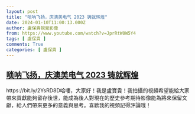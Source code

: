 ```yaml
---
layout: post
title: "唢呐飞扬，庆澳美电气 2023 铸就辉煌"
date: 2024-01-10T11:00:13.000Z
author: 盧保貴視覺影像
from: https://www.youtube.com/watch?v=JprRtW0W5Y4
tags: [ 盧保貴 ]
comments: True
categories: [ 盧保貴 ]
---
```

<!--1704884413000-->
[唢呐飞扬，庆澳美电气 2023 铸就辉煌](https://www.youtube.com/watch?v=JprRtW0W5Y4)
------

<div>
https://bit.ly/2YsRD8D哈嘍，大家好！我是盧寶貴！我拍攝的視頻希望能給大家帶來貢獻能夠留存後世，能成為後人對現在的歷史參考期待影像能為將來保留文獻，給人們帶來更多的意義與思考。喜歡我的視頻記得評論哦！
</div>
